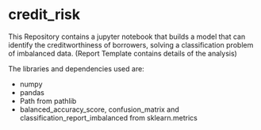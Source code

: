 # credit_risk

This Repository contains a jupyter notebook that builds a model that can identify the creditworthiness of borrowers, solving a classification problem of imbalanced data. (Report Template contains details of the analysis)

The libraries and dependencies used are:
- numpy
- pandas
- Path from pathlib
- balanced_accuracy_score, confusion_matrix and classification_report_imbalanced from sklearn.metrics
